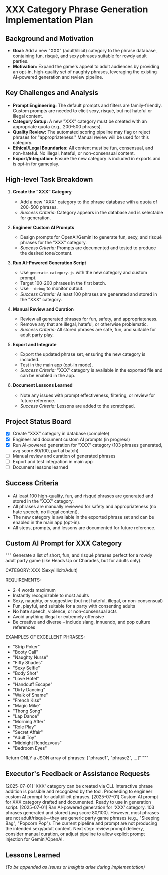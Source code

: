 # XXX Category Phrase Generation Implementation Plan

## Background and Motivation

- **Goal:** Add a new "XXX" (adult/illicit) category to the phrase database, containing fun, risqué, and sexy phrases suitable for rowdy adult parties.
- **Motivation:** Expand the game's appeal to adult audiences by providing an opt-in, high-quality set of naughty phrases, leveraging the existing AI-powered generation and review pipeline.

## Key Challenges and Analysis

- **Prompt Engineering:** The default prompts and filters are family-friendly. Custom prompts are needed to elicit sexy, risqué, but not hateful or illegal content.
- **Category Setup:** A new "XXX" category must be created with an appropriate quota (e.g., 200-500 phrases).
- **Quality Review:** The automated scoring pipeline may flag or reject phrases for "appropriateness." Manual review will be used for this category.
- **Ethical/Legal Boundaries:** All content must be fun, consensual, and non-hateful. No illegal, hateful, or non-consensual content.
- **Export/Integration:** Ensure the new category is included in exports and is opt-in for gameplay.

## High-level Task Breakdown

1. **Create the "XXX" Category**
   - Add a new "XXX" category to the phrase database with a quota of 200-500 phrases.
   - _Success Criteria:_ Category appears in the database and is selectable for generation.

2. **Engineer Custom AI Prompts**
   - Design prompts for OpenAI/Gemini to generate fun, sexy, and risqué phrases for the "XXX" category.
   - _Success Criteria:_ Prompts are documented and tested to produce the desired tone/content.

3. **Run AI-Powered Generation Script**
   - Use `generate-category.js` with the new category and custom prompt.
   - Target 100-200 phrases in the first batch.
   - Use `--debug` to monitor output.
   - _Success Criteria:_ At least 100 phrases are generated and stored in the "XXX" category.

4. **Manual Review and Curation**
   - Review all generated phrases for fun, safety, and appropriateness.
   - Remove any that are illegal, hateful, or otherwise problematic.
   - _Success Criteria:_ All stored phrases are safe, fun, and suitable for adult party play.

5. **Export and Integrate**
   - Export the updated phrase set, ensuring the new category is included.
   - Test in the main app (opt-in mode).
   - _Success Criteria:_ "XXX" category is available in the exported file and can be enabled in the app.

6. **Document Lessons Learned**
   - Note any issues with prompt effectiveness, filtering, or review for future reference.
   - _Success Criteria:_ Lessons are added to the scratchpad.

## Project Status Board

- [x] Create "XXX" category in database (complete)
- [x] Engineer and document custom AI prompts (in progress)
- [x] Run AI-powered generation for "XXX" category (103 phrases generated, avg score 80/100, partial batch)
- [ ] Manual review and curation of generated phrases
- [ ] Export and test integration in main app
- [ ] Document lessons learned

## Success Criteria

- At least 100 high-quality, fun, and risqué phrases are generated and stored in the "XXX" category.
- All phrases are manually reviewed for safety and appropriateness (no hate speech, no illegal content).
- The new category is available in the exported phrase set and can be enabled in the main app (opt-in).
- All steps, prompts, and lessons are documented for future reference.

## Custom AI Prompt for XXX Category

"""
Generate a list of short, fun, and risqué phrases perfect for a rowdy adult party game (like Heads Up or Charades, but for adults only).

CATEGORY: XXX (Sexy/Illicit/Adult)

REQUIREMENTS:
- 2-4 words maximum
- Instantly recognizable to most adults
- Sexy, naughty, or suggestive (but not hateful, illegal, or non-consensual)
- Fun, playful, and suitable for a party with consenting adults
- No hate speech, violence, or non-consensual acts
- Avoid anything illegal or extremely offensive
- Be creative and diverse – include slang, innuendo, and pop culture references

EXAMPLES OF EXCELLENT PHRASES:
- "Strip Poker"
- "Booty Call"
- "Naughty Nurse"
- "Fifty Shades"
- "Sexy Selfie"
- "Body Shot"
- "Love Hotel"
- "Handcuff Escape"
- "Dirty Dancing"
- "Walk of Shame"
- "French Kiss"
- "Magic Mike"
- "Thong Song"
- "Lap Dance"
- "Morning After"
- "Role Play"
- "Secret Affair"
- "Adult Toy"
- "Midnight Rendezvous"
- "Bedroom Eyes"

Return ONLY a JSON array of phrases: ["phrase1", "phrase2", ...]"
"""

## Executor's Feedback or Assistance Requests

[2025-07-01] 'XXX' category can be created via CLI. Interactive phrase addition is possible and recognized by the tool. Proceeding to engineer custom AI prompt for adult/illicit phrases.
[2025-07-01] Custom AI prompt for XXX category drafted and documented. Ready to use in generation script.
[2025-07-01] Ran AI-powered generation for 'XXX' category. 103 phrases generated and stored (avg score 80/100). However, most phrases are not adult/risqué—they are generic party game phrases (e.g., "Sleeping Bag", "Popcorn Pop"). The current pipeline and prompt are not producing the intended sexy/adult content. Next step: review prompt delivery, consider manual curation, or adjust pipeline to allow explicit prompt injection for Gemini/OpenAI.

## Lessons Learned

_(To be appended as issues or insights arise during implementation)_ 